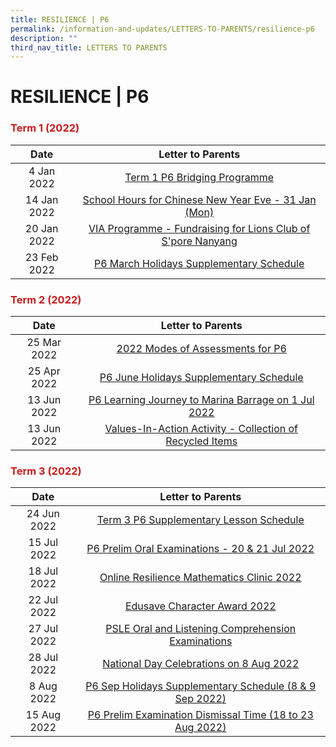 ```yaml
---
title: RESILIENCE | P6
permalink: /information-and-updates/LETTERS-TO-PARENTS/resilience-p6
description: ""
third_nav_title: LETTERS TO PARENTS
---
```

# RESILIENCE | P6

### <span style = "color: #c81b1b"> <b>Term 1 (2022)</b> </span>

<table>
<thead>
  <tr>
    <th style="text-align: center">Date</th>
    <th style="text-align: center">Letter to Parents</th>
  </tr>
</thead>
<tbody style="text-align: center">
  <tr>
    <td>4 Jan 2022</td>
    <td><a href="https://jurongwestpri-moe-edu-sg-admin.cwp.sg/qql/slot/u363/2022%20Letters%20to%20Parents/010A%20P6%20Term1%20bridging%20programme_amended.pdf">Term 1 P6 Bridging Programme</a></td>
  </tr>
  <tr>
    <td>14 Jan 2022 </td>
    <td><a href="https://jurongwestpri-moe-edu-sg-admin.cwp.sg/qql/slot/u363/2022%20Letters%20to%20Parents/020%20Sch%20Hours%20on%20CNY%20Eve%2031%20Jan%202022.pdf"> School Hours for Chinese New Year Eve - 31 Jan (Mon)</a></td>
  </tr>
  <tr>
    <td>20 Jan 2022 </td>
    <td><a href="https://jurongwestpri-moe-edu-sg-admin.cwp.sg/qql/slot/u363/2022%20Letters%20to%20Parents/022%20VIA%20Programme%20Fundraising%20for%20Lions%20Club%20of%20Singapore%20Nanyang.pdf">VIA Programme - Fundraising for Lions Club of S'pore Nanyang </a></td>
  </tr>
  <tr>
    <td> 23 Feb 2022</td>
    <td><a href="https://jurongwestpri-moe-edu-sg-admin.cwp.sg/qql/slot/u363/2022%20Letters%20to%20Parents/027%20P6%20March%20Holidays%20Supp%202022.pdf">P6 March Holidays Supplementary Schedule</a> </td>
  </tr>
</tbody>
</table>

### <span style = "color: #c81b1b"> <b>Term 2 (2022)</b> </span>

<table>
<thead>
  <tr>
    <th style="text-align: center">Date</th>
    <th style="text-align: center">Letter to Parents</th>
  </tr>
</thead>
<tbody style="text-align: center">
  <tr>
    <td>25 Mar 2022</td>
    <td><a href="https://jurongwestpri-moe-edu-sg-admin.cwp.sg/qql/slot/u363/2022%20Letters%20to%20Parents/032%20P6%20Modes%20of%20Assessments%20Letter%20to%20Parents.pdf">2022 Modes of Assessments for P6</a></td>
  </tr>
  <tr>
    <td>25 Apr 2022 </td>
    <td><a href="https://jurongwestpri-moe-edu-sg-admin.cwp.sg/qql/slot/u363/2022%20Letters%20to%20Parents/Term%202/042%20P6%20June%20Holidays%20Supp%202022.pdf"> P6 June Holidays Supplementary Schedule</a></td>
  </tr>
  <tr>
    <td>13 Jun 2022 </td>
    <td> <a href="https://jurongwestpri-moe-edu-sg-admin.cwp.sg/qql/slot/u363/2022%20Letters%20to%20Parents/Term%202/045%20P6%20Learning%20Journey%20to%20Marina%20Barrage%20on%201%20July.pdf">P6 Learning Journey to Marina Barrage on 1 Jul 2022</a></td>
  </tr>
  <tr>
    <td> 13 Jun 2022</td>
    <td><a href="https://jurongwestpri-moe-edu-sg-admin.cwp.sg/qql/slot/u363/2022%20Letters%20to%20Parents/Term%202/044%20Collection%20of%20Recycled%20items.pdf">Values-In-Action Activity - Collection of Recycled Items</a></td>
  </tr>
</tbody>
</table>

### <span style = "color: #c81b1b"> <b>Term 3 (2022)</b> </span>

<table>
<thead>
  <tr>
    <th style="text-align: center">Date</th>
    <th style="text-align: center">Letter to Parents</th>
  </tr>
</thead>
<tbody style="text-align: center">
  <tr>
    <td>24 Jun 2022</td>
    <td><a href="https://jurongwestpri-moe-edu-sg-admin.cwp.sg/qql/slot/u363/2022%20Letters%20to%20Parents/Term%203/Term%203%20supplementary%20letter%20to%20parents%20P6.pdf">Term 3 P6 Supplementary Lesson Schedule</a></td>
  </tr>
  <tr>
    <td>15 Jul 2022 </td>
    <td><a href="https://jurongwestpri-moe-edu-sg-admin.cwp.sg/qql/slot/u363/2022%20Letters%20to%20Parents/Term%203/054%20Letter%20to%20parents%20on%20Preliminary%20Oral%20Examinations%202022.pdf">P6 Prelim Oral Examinations - 20 &amp; 21 Jul 2022 </a></td>
  </tr>
  <tr>
    <td> 18 Jul 2022</td>
    <td><a href="https://jurongwestpri-moe-edu-sg-admin.cwp.sg/qql/slot/u363/2022%20Letters%20to%20Parents/Term%203/049_Resilience%20Math%20Clinic%202022.pdf">Online Resilience Mathematics Clinic 2022 </a></td>
  </tr>
  <tr>
    <td>22 Jul 2022 </td>
    <td><a href="https://jurongwestpri-moe-edu-sg-admin.cwp.sg/qql/slot/u363/2022%20Letters%20to%20Parents/Term%203/050%20ECHA%20letter%20to%20parents%202022.pdf"> Edusave Character Award 2022</a></td>
  </tr>
  <tr>
    <td>27 Jul 2022 </td>
    <td><a href="https://jurongwestpri-moe-edu-sg-admin.cwp.sg/qql/slot/u363/2022%20Letters%20to%20Parents/Term%203/056%20Notice%20on%20PSLE%20Oral%20and%20LC%202022.pdf">PSLE Oral and Listening Comprehension Examinations</a></td>
  </tr>
  <tr>
    <td> 28 Jul 2022</td>
    <td> <a href="https://jurongwestpri-moe-edu-sg-admin.cwp.sg/qql/slot/u363/2022%20Letters%20to%20Parents/Term%203/058%20National%20Day%20Celebrations%20on%208%20Aug%202022.pdf">National Day Celebrations on 8 Aug 2022</a></td>
  </tr>
  <tr>
    <td>8 Aug 2022 </td>
    <td><a href="https://jurongwestpri-moe-edu-sg-admin.cwp.sg/qql/slot/u363/2022%20Letters%20to%20Parents/Term%203/P6%20Sept%20Hols%20Supp%202022.pdf">P6 Sep Holidays Supplementary Schedule (8 &amp; 9 Sep 2022) </a></td>
  </tr>
  <tr>
    <td>15 Aug 2022 </td>
    <td><a href="https://jurongwestpri-moe-edu-sg-admin.cwp.sg/qql/slot/u363/2022%20Letters%20to%20Parents/Term%203/062%20P6%20prelim%20dismissal%202022.pdf">P6 Prelim Examination Dismissal Time (18 to 23 Aug 2022) </a></td>
  </tr>
</tbody>
</table>
